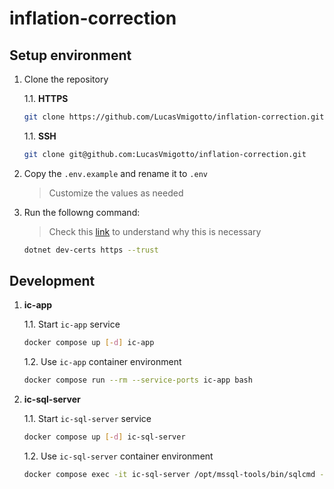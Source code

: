 # inflation-correction

## Setup environment

1. Clone the repository

    1.1. **HTTPS**

    ```bash
    git clone https://github.com/LucasVmigotto/inflation-correction.git
    ```

    1.1. **SSH**

    ```bash
    git clone git@github.com:LucasVmigotto/inflation-correction.git
    ```

2. Copy the `.env.example` and rename it to `.env`

    >  Customize the values as needed

3. Run the followng command:

    > Check this [link](https://aka.ms/dev-certs-trust) to understand why this is necessary

    ```bash
    dotnet dev-certs https --trust
    ```

## Development

1. **ic-app**

    1.1. Start `ic-app` service

    ```bash
    docker compose up [-d] ic-app
    ```

    1.2. Use `ic-app` container environment

    ```bash
    docker compose run --rm --service-ports ic-app bash
    ```

2. **ic-sql-server**

    1.1. Start `ic-sql-server` service

    ```bash
    docker compose up [-d] ic-sql-server
    ```

    1.2. Use `ic-sql-server` container environment

    ```bash
    docker compose exec -it ic-sql-server /opt/mssql-tools/bin/sqlcmd -U sa -P '<your password value defined to $IC_SQL_PSWD in .env>'
    ```
